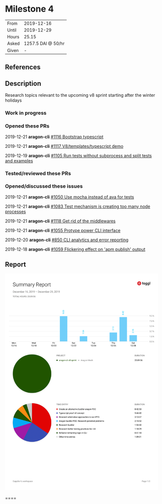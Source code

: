 # Milestone 4

|       |                    |
| ----- | ------------------ |
| From  | 2019-12-16         |
| Until | 2019-12-29         |
| Hours | 25.15              |
| Asked | 1257.5 DAI @ 50/hr |
| Given | -                  |

## References

## Description

Research topics relevant to the upcoming v8 sprint starting after the winter holidays

### Work in progress

### Opened these PRs

2019-12-21 **aragon-cli** [#1116 Bootstrap typescript](https://github.com/aragon/aragon-cli/pull/1116)

2019-12-21 **aragon-cli** [#1117 V8/templates/typescript demo](https://github.com/aragon/aragon-cli/pull/1117)

2019-12-19 **aragon-cli** [#1105 Run tests without subprocess and split tests and examples](https://github.com/aragon/aragon-cli/pull/1105)

### Tested/reviewed these PRs

### Opened/discussed these issues

2019-12-21 **aragon-cli** [#1050 Use mocha instead of ava for tests](https://github.com/aragon/aragon-cli/issues/1050)

2019-12-21 **aragon-cli** [#1083 Test mechanism is creating too many node processes](https://github.com/aragon/aragon-cli/issues/1083)

2019-12-21 **aragon-cli** [#1118 Get rid of the middlewares](https://github.com/aragon/aragon-cli/issues/1118)

2019-12-21 **aragon-cli** [#1055 Protype power CLI interface](https://github.com/aragon/aragon-cli/issues/1055)

2019-12-20 **aragon-cli** [#850 CLI analytics and error reporting](https://github.com/aragon/aragon-cli/issues/850)

2019-12-18 **aragon-cli** [#1059 Flickering effect on 'apm publish' output](https://github.com/aragon/aragon-cli/issues/1059)

## Report

![Time-tracking report](assets/lion-milestone-05-timing-report.png)

====

